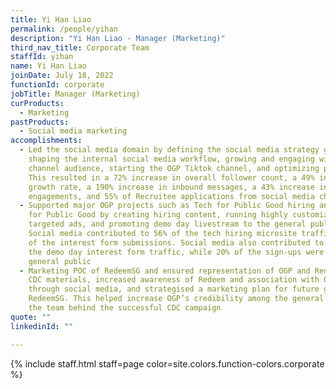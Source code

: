 ```yaml
---
title: Yi Han Liao
permalink: /people/yihan
description: "Yi Han Liao - Manager (Marketing)"
third_nav_title: Corporate Team
staffId: yihan
name: Yi Han Liao
joinDate: July 18, 2022
functionId: corporate
jobTitle: Manager (Marketing)
curProducts:
  - Marketing
pastProducts:
  - Social media marketing
accomplishments:
  - Led the social media domain by defining the social media strategy guide,
    shaping the internal social media workflow, growing and engaging with the
    channel audience, starting the OGP Tiktok channel, and optimizing paid ads.
    This resulted in a 72% increase in overall follower count, a 49% increase in
    growth rate, a 190% increase in inbound messages, a 43% increase in
    engagements, and 55% of Recruitee applications from social media channels
  - Supported major OGP projects such as Tech for Public Good hiring and Hack
    for Public Good by creating hiring content, running highly customized
    targeted ads, and promoting demo day livestream to the general public.
    Social media contributed to 56% of the tech hiring microsite traffic and 40%
    of the interest form submissions. Social media also contributed to 51% of
    the demo day interest form traffic, while 20% of the sign-ups were from the
    general public
  - Marketing POC of RedeemSG and ensured representation of OGP and RedeemSG on
    CDC materials, increased awareness of Redeem and association with OGP
    through social media, and strategised a marketing plan for future growth of
    RedeemSG. This helped increase OGP’s credibility among the general public as
    the team behind the successful CDC campaign
quote: ""
linkedinId: ""

---
```


{% include staff.html staff=page color=site.colors.function-colors.corporate %}
